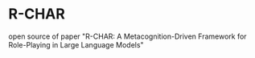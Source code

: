# R-CHAR
open source of paper "R-CHAR: A Metacognition-Driven Framework for Role-Playing in Large Language Models"
